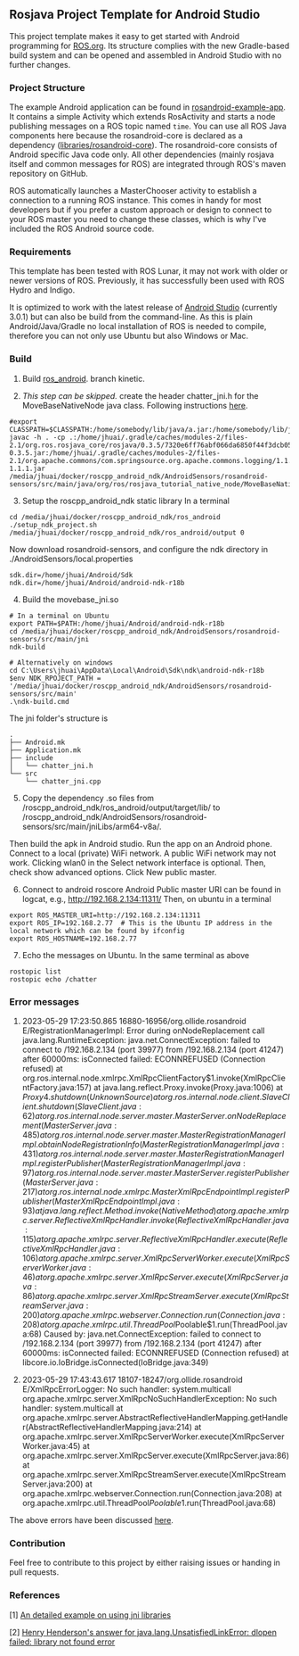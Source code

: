 ## Rosjava Project Template for Android Studio ##

This project template makes it easy to get started with Android programming for
[ROS.org](http://www.ros.org/wiki/). Its structure complies with the new Gradle-based
build system and can be opened and assembled in Android Studio with no further changes.

### Project Structure ###

The example Android application can be found in [rosandroid-example-app](rosandroid-example-app).
It contains a simple Activity which extends RosActivity and starts a node publishing messages
on a ROS topic named ``time``. You can use all ROS Java components here because the rosandroid-core
is declared as a dependency ([libraries/rosandroid-core](libraries/rosandroid-core)). The
rosandroid-core consists of Android specific Java code only. All other dependencies (mainly rosjava
itself and common messages for ROS) are integrated through ROS's maven repository on GitHub. 

ROS automatically launches a MasterChooser activity to establish a connection to a running ROS
instance. This comes in handy for most developers but if you prefer a custom approach or design to
connect to your ROS master you need to change these classes, which is why I've included the ROS
Android source code.

### Requirements ###

This template has been tested with ROS Lunar, it may not work with older or newer versions of ROS.
Previously, it has successfully been used with ROS Hydro and Indigo.

It is optimized to work with the latest release of [Android Studio](https://developer.android.com/sdk/index.html) (currently 3.0.1) but can also be build from
the command-line. As this is plain Android/Java/Gradle no local installation of ROS is needed to
compile, therefore you can not only use Ubuntu but also Windows or Mac.

### Build
1. Build [ros_android](https://github.com/JzHuai0108/roscpp_android.git).
branch kinetic.

2. *This step can be skipped.* create the header chatter_jni.h for the MoveBaseNativeNode java class.
Following instructions [here](http://wiki.ros.org/android_ndk/Tutorials/WrappingNativeRosjavaNode).
```
#export CLASSPATH=$CLASSPATH:/home/somebody/lib/java/a.jar:/home/somebody/lib/java/b.jar
javac -h . -cp .:/home/jhuai/.gradle/caches/modules-2/files-2.1/org.ros.rosjava_core/rosjava/0.3.5/7320e6ff76abf066da6850f44f3dcb05f890e043/rosjava-0.3.5.jar:/home/jhuai/.gradle/caches/modules-2/files-2.1/org.apache.commons/com.springsource.org.apache.commons.logging/1.1.1/7657caf2c78e1d79c74d36f2ae128a115f7cc180/com.springsource.org.apache.commons.logging-1.1.1.jar /media/jhuai/docker/roscpp_android_ndk/AndroidSensors/rosandroid-sensors/src/main/java/org/ros/rosjava_tutorial_native_node/MoveBaseNativeNode.java
```

3. Setup the roscpp_android_ndk static library
In a terminal
```
cd /media/jhuai/docker/roscpp_android_ndk/ros_android
./setup_ndk_project.sh /media/jhuai/docker/roscpp_android_ndk/ros_android/output 0
```

Now download rosandroid-sensors, and configure the ndk directory in
./AndroidSensors/local.properties
```
sdk.dir=/home/jhuai/Android/Sdk
ndk.dir=/home/jhuai/Android/android-ndk-r18b
```


4. Build the movebase_jni.so
```
# In a terminal on Ubuntu
export PATH=$PATH:/home/jhuai/Android/android-ndk-r18b
cd /media/jhuai/docker/roscpp_android_ndk/AndroidSensors/rosandroid-sensors/src/main/jni
ndk-build

# Alternatively on windows
cd C:\Users\jhuai\AppData\Local\Android\Sdk\ndk\android-ndk-r18b
$env NDK_RPOJECT_PATH = '/media/jhuai/docker/roscpp_android_ndk/AndroidSensors/rosandroid-sensors/src/main'
.\ndk-build.cmd

```
The jni folder's structure is
```
.
├── Android.mk
├── Application.mk
├── include
│   └── chatter_jni.h
└── src
    └── chatter_jni.cpp
```

5. Copy the dependency .so files from /roscpp_android_ndk/ros_android/output/target/lib/ to 
/roscpp_android_ndk/AndroidSensors/rosandroid-sensors/src/main/jniLibs/arm64-v8a/.

Then build the apk in Android studio. Run the app on an Android phone.
Connect to a local (private) WiFi network. A public WiFi network may not work.
Clicking wlan0 in the Select network interface is optional.
Then, check show advanced options. Click New public master.

6. Connect to android roscore
Android Public master URI can be found in logcat, e.g., http://192.168.2.134:11311/
Then, on ubuntu in a terminal
```
export ROS_MASTER_URI=http://192.168.2.134:11311
export ROS_IP=192.168.2.77  # This is the Ubuntu IP address in the local network which can be found by ifconfig
export ROS_HOSTNAME=192.168.2.77
```

7. Echo the messages on Ubuntu.
In the same terminal as above
```
rostopic list
rostopic echo /chatter
```

### Error messages
1. 2023-05-29 17:23:50.865 16880-16956/org.ollide.rosandroid E/RegistrationManagerImpl: Error during onNodeReplacement call
    java.lang.RuntimeException: java.net.ConnectException: failed to connect to /192.168.2.134 (port 39977) from /192.168.2.134 (port 41247) after 60000ms: isConnected failed: ECONNREFUSED (Connection refused)
        at org.ros.internal.node.xmlrpc.XmlRpcClientFactory$1.invoke(XmlRpcClientFactory.java:157)
        at java.lang.reflect.Proxy.invoke(Proxy.java:1006)
        at $Proxy4.shutdown(Unknown Source)
        at org.ros.internal.node.client.SlaveClient.shutdown(SlaveClient.java:62)
        at org.ros.internal.node.server.master.MasterServer.onNodeReplacement(MasterServer.java:485)
        at org.ros.internal.node.server.master.MasterRegistrationManagerImpl.obtainNodeRegistrationInfo(MasterRegistrationManagerImpl.java:431)
        at org.ros.internal.node.server.master.MasterRegistrationManagerImpl.registerPublisher(MasterRegistrationManagerImpl.java:97)
        at org.ros.internal.node.server.master.MasterServer.registerPublisher(MasterServer.java:217)
        at org.ros.internal.node.xmlrpc.MasterXmlRpcEndpointImpl.registerPublisher(MasterXmlRpcEndpointImpl.java:93)
        at java.lang.reflect.Method.invoke(Native Method)
        at org.apache.xmlrpc.server.ReflectiveXmlRpcHandler.invoke(ReflectiveXmlRpcHandler.java:115)
        at org.apache.xmlrpc.server.ReflectiveXmlRpcHandler.execute(ReflectiveXmlRpcHandler.java:106)
        at org.apache.xmlrpc.server.XmlRpcServerWorker.execute(XmlRpcServerWorker.java:46)
        at org.apache.xmlrpc.server.XmlRpcServer.execute(XmlRpcServer.java:86)
        at org.apache.xmlrpc.server.XmlRpcStreamServer.execute(XmlRpcStreamServer.java:200)
        at org.apache.xmlrpc.webserver.Connection.run(Connection.java:208)
        at org.apache.xmlrpc.util.ThreadPool$Poolable$1.run(ThreadPool.java:68)
     Caused by: java.net.ConnectException: failed to connect to /192.168.2.134 (port 39977) from /192.168.2.134 (port 41247) after 60000ms: isConnected failed: ECONNREFUSED (Connection refused)
        at libcore.io.IoBridge.isConnected(IoBridge.java:349)


2. 2023-05-29 17:43:43.617 18107-18247/org.ollide.rosandroid E/XmlRpcErrorLogger: No such handler: system.multicall
    org.apache.xmlrpc.server.XmlRpcNoSuchHandlerException: No such handler: system.multicall
        at org.apache.xmlrpc.server.AbstractReflectiveHandlerMapping.getHandler(AbstractReflectiveHandlerMapping.java:214)
        at org.apache.xmlrpc.server.XmlRpcServerWorker.execute(XmlRpcServerWorker.java:45)
        at org.apache.xmlrpc.server.XmlRpcServer.execute(XmlRpcServer.java:86)
        at org.apache.xmlrpc.server.XmlRpcStreamServer.execute(XmlRpcStreamServer.java:200)
        at org.apache.xmlrpc.webserver.Connection.run(Connection.java:208)
        at org.apache.xmlrpc.util.ThreadPool$Poolable$1.run(ThreadPool.java:68)

The above errors have been discussed [here](https://github.com/rosjava/rosjava_core/pull/273).

### Contribution ###

Feel free to contribute to this project by either raising issues or handing in pull requests.


### References
[1] [An detailed example on using jni libraries](https://medium.com/nerd-for-tech/guide-to-jni-java-native-interface-5b63fea01828)

[2] [Henry Henderson's answer for java.lang.UnsatisfiedLinkError: dlopen failed: library not found error](https://stackoverflow.com/questions/52076641/java-lang-unsatisfiedlinkerror-dlopen-failed-library-not-found)



